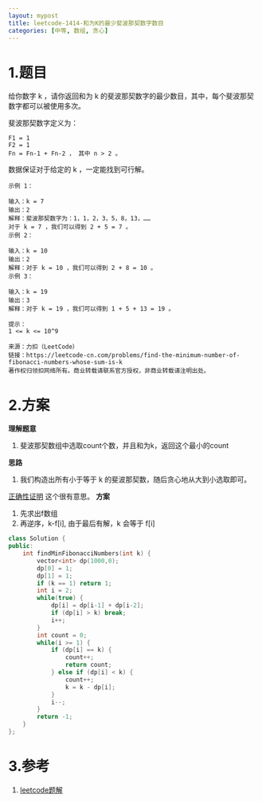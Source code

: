 ```yaml
---
layout: mypost
title: leetcode-1414-和为K的最少斐波那契数字数目
categories: [中等, 数组, 贪心]
---
```

# 1.题目

给你数字 k ，请你返回和为 k 的斐波那契数字的最少数目，其中，每个斐波那契数字都可以被使用多次。

斐波那契数字定义为：
```
F1 = 1
F2 = 1
Fn = Fn-1 + Fn-2 ， 其中 n > 2 。
```
数据保证对于给定的 k ，一定能找到可行解。

``` 
示例 1：

输入：k = 7
输出：2
解释：斐波那契数字为：1，1，2，3，5，8，13，……
对于 k = 7 ，我们可以得到 2 + 5 = 7 。
示例 2：

输入：k = 10
输出：2
解释：对于 k = 10 ，我们可以得到 2 + 8 = 10 。
示例 3：

输入：k = 19
输出：3
解释：对于 k = 19 ，我们可以得到 1 + 5 + 13 = 19 。
 
提示：
1 <= k <= 10^9

来源：力扣（LeetCode）
链接：https://leetcode-cn.com/problems/find-the-minimum-number-of-fibonacci-numbers-whose-sum-is-k
著作权归领扣网络所有。商业转载请联系官方授权，非商业转载请注明出处。
```
# 2.方案
**理解题意**
1. 斐波那契数组中选取count个数，并且和为k，返回这个最小的count

**思路**
1. 我们构造出所有小于等于 k 的斐波那契数，随后贪心地从大到小选取即可。

[正确性证明](https://leetcode-cn.com/problems/find-the-minimum-number-of-fibonacci-numbers-whose-sum-is-k/solution/he-wei-k-de-zui-shao-fei-bo-na-qi-shu-zi-shu-mu-by/) 这个很有意思。
**方案**
1. 先求出f数组
2. 再逆序，k-f[i], 由于最后有解，k 会等于 f[i]

```cpp
class Solution {
public:
    int findMinFibonacciNumbers(int k) {
        vector<int> dp(1000,0);
        dp[0] = 1;
        dp[1] = 1;
        if (k == 1) return 1;
        int i = 2;
        while(true) {
            dp[i] = dp[i-1] + dp[i-2];
            if (dp[i] > k) break;
            i++;
        }
        int count = 0;
        while(i >= 1) {
            if (dp[i] == k) {
                count++;
                return count;
            } else if (dp[i] < k) {
                count++;
                k = k - dp[i];
            }
            i--;
        }
        return -1;
    }
};
```

# 3.参考
1. [leetcode题解]()
